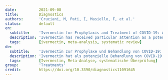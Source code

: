 ```yaml
---
date:          2021-09-08
title:         Diagnostics
authors:       'Cruciani, M, Pati, I, Masiello, F, et al.'
status:        default
en:
  subtitle:    'Ivermectin for Prophylaxis and Treatment of COVID-19: A Systematic Review and Meta-Analysis'
  description: 'Ivermectin has received particular attention as a potential treatment for COVID-19. However, the evidence to support its clinical efficacy is controversial. We undertook a new systematic review of ivermectin for the treatment and prophylaxis of COVID-19, including new primary studies, outcomes other than mortality, and grading the quality of the available evidence following the Cochrane guidance for methodology. We searched electronic databases, repository databases, and clinical trial registries (up to June 2021). The measure of treatment effect was risk difference (RD) with 95% confidence intervals (CIs). The GRADE system was used to assess the certainty of the evidence. The review includes 11 RCTs (2436 participants). The certainty of the available evidence was quite low or very low due to risk of bias, inconsistency, and imprecision. When the analysis was limited to patients with baseline mild or moderate disease (8 reports, 1283 patients), there were no differences in mortality between ivermectin and control groups (low level of certainty); in patients with baseline severe diseases (3 reports, 304 patients), the use of ivermectin significantly decreased mortality compared to the controls. In terms of disease progression (to severe pneumonia, admission to intensive care unit, and/or mechanical ventilation), the results were much the same. At day 14, the rate of patients with a negative RT-PCR test was 21% higher (from 5 to 36% higher) for ivermectin recipients than it was for the controls (low quality of evidence). Three studies (736 subjects) indicated that prophylaxis with ivermectin increased the likelihood of preventing COVID-19 compared to controls (low quality of evidence). Serious adverse events were rarely reported. There is limited evidence for the benefit of ivermectin for COVID-19 treatment and prophylaxis, and most of this evidence is of low quality. Further evidence is needed to fine-tune potential indications and optimal treatment protocols for ivermectin as a treatment for COVID-19.'
  tags:        [ivermectin, meta-analysis, systematic review]
de:
  subtitle:    'Ivermectin zur Prophylaxe und Behandlung von COVID-19: Eine systematische Überprüfung und Meta-Analyse'
  description: 'Ivermectin hat als potenzielle Behandlung von COVID-19 besondere Aufmerksamkeit erhalten. Die Belege für seine klinische Wirksamkeit sind jedoch umstritten. Wir haben eine neue systematische Übersichtsarbeit zu Ivermectin für die Behandlung und Prophylaxe von COVID-19 durchgeführt, wobei wir neue Primärstudien und andere Ergebnisse als die Mortalität einbezogen und die Qualität der verfügbaren Belege gemäß den Cochrane-Leitlinien für die Methodik bewertet haben. Wir durchsuchten elektronische Datenbanken, Repository-Datenbanken und Register für klinische Studien (bis Juni 2021). Das Maß für den Behandlungseffekt war die Risikodifferenz (RD) mit 95 %-Konfidenzintervallen (CIs). Zur Bewertung der Sicherheit der Belege wurde das GRADE-System verwendet. Die Überprüfung umfasst 11 RCTs (2436 Teilnehmer). Die Sicherheit der verfügbaren Belege war aufgrund des Risikos der Verzerrung, der Inkonsistenz und der Ungenauigkeit ziemlich niedrig oder sehr niedrig. Bei der Beschränkung der Analyse auf Patienten mit leichter oder mittelschwerer Grunderkrankung (8 Berichte, 1283 Patienten) gab es keine Unterschiede in der Sterblichkeit zwischen Ivermectin- und Kontrollgruppen (geringe Sicherheit); bei Patienten mit schwerer Grunderkrankung (3 Berichte, 304 Patienten) verringerte der Einsatz von Ivermectin die Sterblichkeit im Vergleich zu den Kontrollen signifikant. In Bezug auf das Fortschreiten der Krankheit (bis hin zu schwerer Lungenentzündung, Einweisung in die Intensivstation und/oder mechanischer Beatmung) waren die Ergebnisse weitgehend identisch. Am Tag 14 war die Rate der Patienten mit einem negativen RT-PCR-Test bei den Ivermectin-Empfängern um 21 % höher (von 5 bis 36 % höher) als bei den Kontrollen (geringe Qualität der Nachweise). Drei Studien (736 Probanden) wiesen darauf hin, dass die Prophylaxe mit Ivermectin die Wahrscheinlichkeit der Verhinderung von COVID-19 im Vergleich zu den Kontrollen erhöht (geringe Qualität der Nachweise). Schwerwiegende unerwünschte Ereignisse wurden selten gemeldet. Es gibt nur begrenzte Belege für den Nutzen von Ivermectin zur Behandlung und Prophylaxe von COVID-19, und die meisten dieser Belege sind von geringer Qualität. Es sind weitere Belege erforderlich, um mögliche Indikationen und optimale Behandlungsprotokolle für Ivermectin zur Behandlung von COVID-19 abzustimmen.' 
  tags:        [Ivermectin, Meta-Analyse, systematische Überprüfung]
group:         'Treatments'
credit:        https://doi.org/10.3390/diagnostics11091645
---
```

